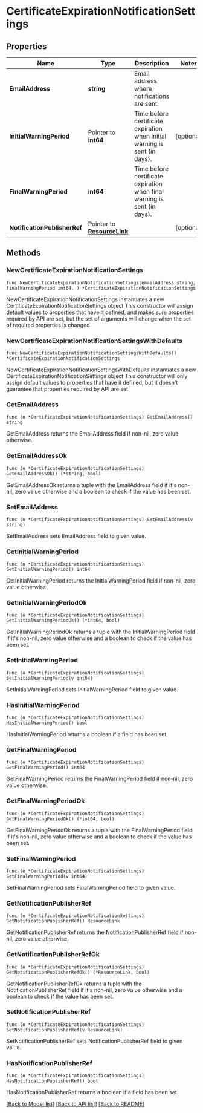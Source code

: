 # CertificateExpirationNotificationSettings

## Properties

Name | Type | Description | Notes
------------ | ------------- | ------------- | -------------
**EmailAddress** | **string** | Email address where notifications are sent. | 
**InitialWarningPeriod** | Pointer to **int64** | Time before certificate expiration when initial warning is sent (in days). | [optional] 
**FinalWarningPeriod** | **int64** | Time before certificate expiration when final warning is sent (in days). | 
**NotificationPublisherRef** | Pointer to [**ResourceLink**](ResourceLink.md) |  | [optional] 

## Methods

### NewCertificateExpirationNotificationSettings

`func NewCertificateExpirationNotificationSettings(emailAddress string, finalWarningPeriod int64, ) *CertificateExpirationNotificationSettings`

NewCertificateExpirationNotificationSettings instantiates a new CertificateExpirationNotificationSettings object
This constructor will assign default values to properties that have it defined,
and makes sure properties required by API are set, but the set of arguments
will change when the set of required properties is changed

### NewCertificateExpirationNotificationSettingsWithDefaults

`func NewCertificateExpirationNotificationSettingsWithDefaults() *CertificateExpirationNotificationSettings`

NewCertificateExpirationNotificationSettingsWithDefaults instantiates a new CertificateExpirationNotificationSettings object
This constructor will only assign default values to properties that have it defined,
but it doesn't guarantee that properties required by API are set

### GetEmailAddress

`func (o *CertificateExpirationNotificationSettings) GetEmailAddress() string`

GetEmailAddress returns the EmailAddress field if non-nil, zero value otherwise.

### GetEmailAddressOk

`func (o *CertificateExpirationNotificationSettings) GetEmailAddressOk() (*string, bool)`

GetEmailAddressOk returns a tuple with the EmailAddress field if it's non-nil, zero value otherwise
and a boolean to check if the value has been set.

### SetEmailAddress

`func (o *CertificateExpirationNotificationSettings) SetEmailAddress(v string)`

SetEmailAddress sets EmailAddress field to given value.


### GetInitialWarningPeriod

`func (o *CertificateExpirationNotificationSettings) GetInitialWarningPeriod() int64`

GetInitialWarningPeriod returns the InitialWarningPeriod field if non-nil, zero value otherwise.

### GetInitialWarningPeriodOk

`func (o *CertificateExpirationNotificationSettings) GetInitialWarningPeriodOk() (*int64, bool)`

GetInitialWarningPeriodOk returns a tuple with the InitialWarningPeriod field if it's non-nil, zero value otherwise
and a boolean to check if the value has been set.

### SetInitialWarningPeriod

`func (o *CertificateExpirationNotificationSettings) SetInitialWarningPeriod(v int64)`

SetInitialWarningPeriod sets InitialWarningPeriod field to given value.

### HasInitialWarningPeriod

`func (o *CertificateExpirationNotificationSettings) HasInitialWarningPeriod() bool`

HasInitialWarningPeriod returns a boolean if a field has been set.

### GetFinalWarningPeriod

`func (o *CertificateExpirationNotificationSettings) GetFinalWarningPeriod() int64`

GetFinalWarningPeriod returns the FinalWarningPeriod field if non-nil, zero value otherwise.

### GetFinalWarningPeriodOk

`func (o *CertificateExpirationNotificationSettings) GetFinalWarningPeriodOk() (*int64, bool)`

GetFinalWarningPeriodOk returns a tuple with the FinalWarningPeriod field if it's non-nil, zero value otherwise
and a boolean to check if the value has been set.

### SetFinalWarningPeriod

`func (o *CertificateExpirationNotificationSettings) SetFinalWarningPeriod(v int64)`

SetFinalWarningPeriod sets FinalWarningPeriod field to given value.


### GetNotificationPublisherRef

`func (o *CertificateExpirationNotificationSettings) GetNotificationPublisherRef() ResourceLink`

GetNotificationPublisherRef returns the NotificationPublisherRef field if non-nil, zero value otherwise.

### GetNotificationPublisherRefOk

`func (o *CertificateExpirationNotificationSettings) GetNotificationPublisherRefOk() (*ResourceLink, bool)`

GetNotificationPublisherRefOk returns a tuple with the NotificationPublisherRef field if it's non-nil, zero value otherwise
and a boolean to check if the value has been set.

### SetNotificationPublisherRef

`func (o *CertificateExpirationNotificationSettings) SetNotificationPublisherRef(v ResourceLink)`

SetNotificationPublisherRef sets NotificationPublisherRef field to given value.

### HasNotificationPublisherRef

`func (o *CertificateExpirationNotificationSettings) HasNotificationPublisherRef() bool`

HasNotificationPublisherRef returns a boolean if a field has been set.


[[Back to Model list]](../README.md#documentation-for-models) [[Back to API list]](../README.md#documentation-for-api-endpoints) [[Back to README]](../README.md)


